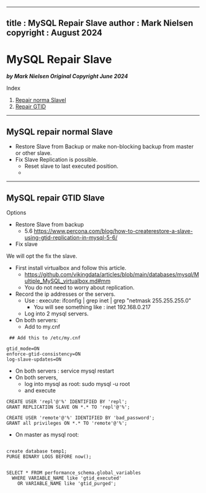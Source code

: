 
---
title : MySQL Repair Slave
author : Mark Nielsen
copyright : August 2024 
---

MySQL Repair Slave
==============================
_**by Mark Nielsen
Original Copyright June 2024**_




Index

1. [Repair norma Slavel](#normal)
2. [Repair GTID](#gtid)

* * *
<a name=normal></a>MySQL repair normal Slave
-----
* Restore Slave from Backup or make non-blocking backup from master or
other slave. 
* Fix Slave Replication is possible.
    * Reset slave to last executed position.
    * 


* * *
<a name=gtid></a>MySQL repair GTID Slave
-----

Options
* Restore Slave from backup
    * 5.6 https://www.percona.com/blog/how-to-createrestore-a-slave-using-gtid-replication-in-mysql-5-6/
* Fix slave

We will opt the fix the slave.
* First install virtualbox and follow this article.
    * https://github.com/vikingdata/articles/blob/main/databases/mysql/Multiple_MySQL_virtualbox.md#mm
    * You do not need to worry about replication.
* Record the ip addresses or the servers.
    * Use : execute: ifconfig | grep inet | grep "netmask 255.255.255.0"
       * You will see something like : inet 192.168.0.217
    * Log into 2 mysql servers.
* On both servers:
   * Add to my.cnf
```
 ## Add this to /etc/my.cnf

gtid_mode=ON
enforce-gtid-consistency=ON
log-slave-updates=ON

```
* On both servers : service mysql restart
* On both servers,
    * log into mysql as root: sudo mysql -u root
    * and execute
```
CREATE USER 'repl'@'%' IDENTIFIED BY 'repl';
GRANT REPLICATION SLAVE ON *.* TO 'repl'@'%';

CREATE USER 'remote'@'%' IDENTIFIED BY 'bad_password';
GRANT all privileges ON *.* TO 'remote'@'%';

```
* On master  as mysql root:
```

create database temp1;
PURGE BINARY LOGS BEFORE now();


SELECT * FROM performance_schema.global_variables
  WHERE VARIABLE_NAME like 'gtid_executed'
    OR VARIABLE_NAME like 'gtid_purged';
```